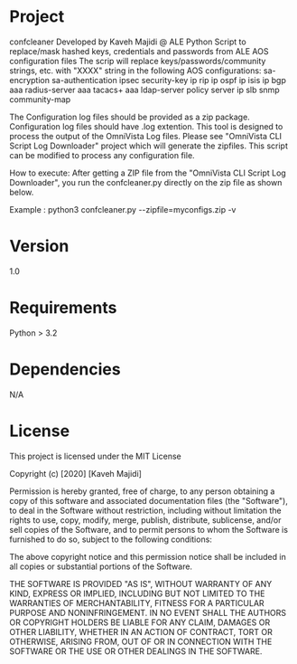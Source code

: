 # Project
confcleaner
Developed by Kaveh Majidi @ ALE
Python Script to replace/mask hashed keys, credentials and passwords from ALE AOS configuration files
The scrip will replace keys/passwords/community strings, etc. with "XXXX" string in the following AOS configurations:
      sa-encryption
      sa-authentication
      ipsec security-key
      ip rip
      ip ospf
      ip isis
      ip bgp
      aaa radius-server
      aaa tacacs+
      aaa ldap-server
      policy server
      ip slb
      snmp community-map
	  

The Configuration log files should be provided as a zip package. Configuration log files should have .log extention. 
This tool is designed to process the output of the OmniVista Log files. Please see "OmniVista CLI Script Log Downloader" project which will generate the zipfiles. 
This script can be modified to process any configuration file.

How to execute:
After getting a ZIP file from the "OmniVista CLI Script Log Downloader", you run the confcleaner.py directly on the zip file as shown below.

Example : python3 confcleaner.py --zipfile=myconfigs.zip -v	  

# Version

1.0

# Requirements

Python > 3.2

# Dependencies
N/A

# License

This project is licensed under the MIT License

Copyright (c) [2020] [Kaveh Majidi]

Permission is hereby granted, free of charge, to any person obtaining a copy
of this software and associated documentation files (the "Software"), to deal
in the Software without restriction, including without limitation the rights
to use, copy, modify, merge, publish, distribute, sublicense, and/or sell
copies of the Software, and to permit persons to whom the Software is
furnished to do so, subject to the following conditions:

The above copyright notice and this permission notice shall be included in all
copies or substantial portions of the Software.

THE SOFTWARE IS PROVIDED "AS IS", WITHOUT WARRANTY OF ANY KIND, EXPRESS OR
IMPLIED, INCLUDING BUT NOT LIMITED TO THE WARRANTIES OF MERCHANTABILITY,
FITNESS FOR A PARTICULAR PURPOSE AND NONINFRINGEMENT. IN NO EVENT SHALL THE
AUTHORS OR COPYRIGHT HOLDERS BE LIABLE FOR ANY CLAIM, DAMAGES OR OTHER
LIABILITY, WHETHER IN AN ACTION OF CONTRACT, TORT OR OTHERWISE, ARISING FROM,
OUT OF OR IN CONNECTION WITH THE SOFTWARE OR THE USE OR OTHER DEALINGS IN THE
SOFTWARE.
